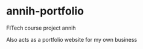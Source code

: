# annih-portfolio

FITech course project annih

Also acts as a portfolio website for my own business
